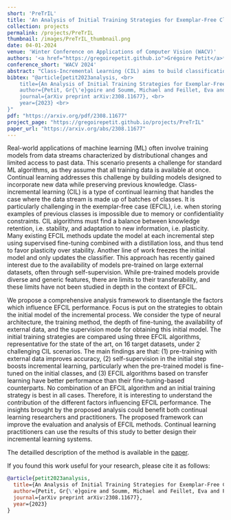 ```yaml
---
short: 'PreTrIL'
title: 'An Analysis of Initial Training Strategies for Exemplar-Free Class-Incremental Learning'
collection: projects
permalink: /projects/PreTrIL
thumbnail: /images/PreTrIL_thumbnail.png
date: 04-01-2024
venue: 'Winter Conference on Applications of Computer Vision (WACV)'
authors: '<a href="https://gregoirepetit.github.io">Grégoire Petit</a>*, <a href="https://msoumm.github.io/">Michael Soumm</a>, <a href="https://evajf.github.io/">Eva Feillet</a>, <a href="https://scholar.google.com/citations?user=fjsa2GYAAAAJ">Adrian Popescu</a>, <a href="https://scholar.google.fr/citations?user=IZczNpUAAAAJ">Bertrand Delezoide</a>, <a href="https://davidpicard.github.io">David Picard</a> and <a href="https://hudelotc.github.io/">Céline Hudelot</a>' 
conference_short: 'WACV 2024'
abstract: "Class-Incremental Learning (CIL) aims to build classification models from data streams. At each step of the CIL process, new classes must be integrated into the model. Due to catastrophic forgetting, CIL is particularly challenging when examples from past classes cannot be stored, the case on which we focus here. To date, most approaches are based exclusively on the target dataset of the CIL process. However, the use of models pre-trained in a self-supervised way on large amounts of data has recently gained momentum. The initial model of the CIL process may only use the first batch of the target dataset, or also use pre-trained weights obtained on an auxiliary dataset. The choice between these two initial learning strategies can significantly influence the performance of the incremental learning model, but has not yet been studied in depth. Performance is also influenced by the choice of the CIL algorithm, the neural architecture, the nature of the target task, the distribution of classes in the stream and the number of examples available for learning. We conduct a comprehensive experimental study to assess the roles of these factors. We present a statistical analysis framework that quantifies the relative contribution of each factor to incremental performance. Our main finding is that the initial training strategy is the dominant factor influencing the average incremental accuracy, but that the choice of CIL algorithm is more important in preventing forgetting. Based on this analysis, we propose practical recommendations for choosing the right initial training strategy for a given incremental learning use case. These recommendations are intended to facilitate the practical deployment of incremental learning."
bibtex: "@article{petit2023analysis, <br>
    title={An Analysis of Initial Training Strategies for Exemplar-Free Class-Incremental Learning}, <br>
    author={Petit, Gr{\'e}goire and Soumm, Michael and Feillet, Eva and Popescu, Adrian and Delezoide, Bertrand and Picard, David and Hudelot, C{\'e}line}, <br>
    journal={arXiv preprint arXiv:2308.11677}, <br>
    year={2023} <br>
}"
pdf: "https://arxiv.org/pdf/2308.11677"
project_page: "https://gregoirepetit.github.io/projects/PreTrIL"
paper_url: "https://arxiv.org/abs/2308.11677"
---
```


Real-world applications of machine learning (ML) often involve training models from data streams characterized by distributional changes and limited access to past data. This scenario presents a challenge for standard ML algorithms, as they assume that all training data is available at once. Continual learning addresses this challenge by building models designed to incorporate new data while preserving previous knowledge. Class-incremental learning (CIL) is a type of continual learning that handles the case where the data stream is made up of batches of classes. It is particularly challenging in the exemplar-free case (EFCIL), i.e. when storing examples of previous classes is impossible due to memory or confidentiality constraints. CIL algorithms must find a balance between knowledge retention, i.e. stability, and adaptation to new information, i.e. plasticity. Many existing EFCIL methods update the model at each incremental step using supervised fine-tuning combined with a distillation loss, and thus tend to favor plasticity over stability. Another line of work freezes the initial model and only updates the classifier. This approach has recently gained interest due to the availability of models pre-trained on large external datasets, often through self-supervision. While pre-trained models provide diverse and generic features, there are limits to their transferability, and these limits have not been studied in depth in the context of EFCIL. 

We propose a comprehensive analysis framework to disentangle the factors which influence EFCIL performance. Focus is put on the strategies to obtain the initial model of the incremental process. We consider the type of neural architecture, the training method, the depth of fine-tuning, the availability of external data, and the supervision mode for obtaining this initial model. The initial training strategies are compared using three EFCIL algorithms, representative for the state of the art, on 16 target datasets, under 2 challenging CIL scenarios. The main findings are that: (1) pre-training with external data improves accuracy, (2) self-supervision in the initial step boosts incremental learning, particularly when the pre-trained model is fine-tuned on the initial classes, and (3) EFCIL algorithms based on transfer learning have better performance than their fine-tuning-based counterparts. No combination of an EFCIL algorithm and an initial training strategy is best in all cases. Therefore, it is interesting to understand the contribution of the different factors influencing EFCIL performance. The insights brought by the proposed analysis could benefit both continual learning researchers and practitioners. The proposed framework can improve the evaluation and analysis of EFCIL methods. Continual learning practitioners can use the results of this study to better design their incremental learning systems.

The detailled description of the method is available in the [paper](https://arxiv.org/pdf/2308.11677).

If you found this work useful for your research, please cite it as follows:

```BibTeX
@article{petit2023analysis,
  title={An Analysis of Initial Training Strategies for Exemplar-Free Class-Incremental Learning},
  author={Petit, Gr{\'e}goire and Soumm, Michael and Feillet, Eva and Popescu, Adrian and Delezoide, Bertrand and Picard, David and Hudelot, C{\'e}line},
  journal={arXiv preprint arXiv:2308.11677},
  year={2023}
}
```
